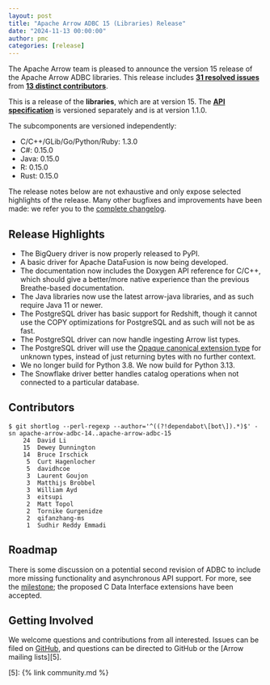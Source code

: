 ```yaml
---
layout: post
title: "Apache Arrow ADBC 15 (Libraries) Release"
date: "2024-11-13 00:00:00"
author: pmc
categories: [release]
---
```

<!--
{% comment %}
Licensed to the Apache Software Foundation (ASF) under one or more
contributor license agreements.  See the NOTICE file distributed with
this work for additional information regarding copyright ownership.
The ASF licenses this file to you under the Apache License, Version 2.0
(the "License"); you may not use this file except in compliance with
the License.  You may obtain a copy of the License at

http://www.apache.org/licenses/LICENSE-2.0

Unless required by applicable law or agreed to in writing, software
distributed under the License is distributed on an "AS IS" BASIS,
WITHOUT WARRANTIES OR CONDITIONS OF ANY KIND, either express or implied.
See the License for the specific language governing permissions and
limitations under the License.
{% endcomment %}
-->

The Apache Arrow team is pleased to announce the version 15 release 
of the Apache Arrow ADBC libraries. This release includes [**31
resolved issues**][1] from [**13 distinct contributors**][2].

This is a release of the **libraries**, which are at version
15.  The [**API specification**][specification] is versioned 
separately and is at version 1.1.0.

The subcomponents are versioned independently:

- C/C++/GLib/Go/Python/Ruby: 1.3.0
- C#: 0.15.0
- Java: 0.15.0
- R: 0.15.0
- Rust: 0.15.0

The release notes below are not exhaustive and only expose selected
highlights of the release. Many other bugfixes and improvements have
been made: we refer you to the [complete changelog][3].

## Release Highlights

- The BigQuery driver is now properly released to PyPI.
- A basic driver for Apache DataFusion is now being developed.
- The documentation now includes the Doxygen API reference for C/C++, which should give a better/more native experience than the previous Breathe-based documentation.
- The Java libraries now use the latest arrow-java libraries, and as such require Java 11 or newer.
- The PostgreSQL driver has basic support for Redshift, though it cannot use the COPY optimizations for PostgreSQL and as such will not be as fast.
- The PostgreSQL driver can now handle ingesting Arrow list types.
- The PostgreSQL driver will use the [Opaque canonical extension type][opaque] for unknown types, instead of just returning bytes with no further context.
- We no longer build for Python 3.8.  We now build for Python 3.13.
- The Snowflake driver better handles catalog operations when not connected to a particular database.

## Contributors

```
$ git shortlog --perl-regexp --author='^((?!dependabot\[bot\]).*)$' -sn apache-arrow-adbc-14..apache-arrow-adbc-15
    24	David Li
    15	Dewey Dunnington
    14	Bruce Irschick
     5	Curt Hagenlocher
     5	davidhcoe
     3	Laurent Goujon
     3	Matthijs Brobbel
     3	William Ayd
     3	eitsupi
     2	Matt Topol
     2	Tornike Gurgenidze
     2	qifanzhang-ms
     1	Sudhir Reddy Emmadi
```

## Roadmap

There is some discussion on a potential second revision of ADBC to include more missing functionality and asynchronous API support.  For more, see the [milestone](https://github.com/apache/arrow-adbc/milestone/8); the proposed C Data Interface extensions have been accepted.

## Getting Involved

We welcome questions and contributions from all interested.  Issues
can be filed on [GitHub][4], and questions can be directed to GitHub
or the [Arrow mailing lists][5].

[1]: https://github.com/apache/arrow-adbc/milestone/19
[2]: #contributors
[3]: https://github.com/apache/arrow-adbc/blob/apache-arrow-adbc-15/CHANGELOG.md
[4]: https://github.com/apache/arrow-adbc/issues
[5]: {% link community.md %}

[opaque]: https://arrow.apache.org/docs/format/CanonicalExtensions.html#opaque
[specification]: https://arrow.apache.org/adbc/15/format/specification.html
